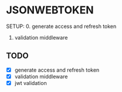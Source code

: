 # JSONWEBTOKEN

SETUP:
0. generate access and refresh token
1. validation middleware


## TODO

- [x] generate access and refresh token
- [x] validation middleware
- [x] jwt validation